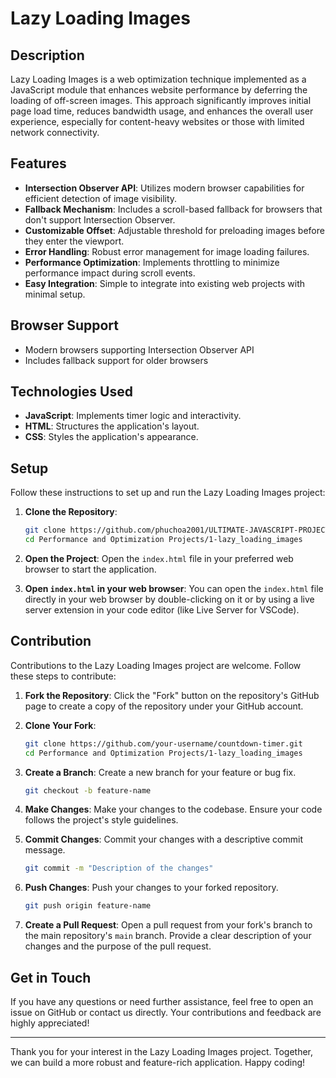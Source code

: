 # Lazy Loading Images

## Description

Lazy Loading Images is a web optimization technique implemented as a JavaScript module that enhances website performance by deferring the loading of off-screen images. This approach significantly improves initial page load time, reduces bandwidth usage, and enhances the overall user experience, especially for content-heavy websites or those with limited network connectivity.

## Features

- **Intersection Observer API**: Utilizes modern browser capabilities for efficient detection of image visibility.
- **Fallback Mechanism**: Includes a scroll-based fallback for browsers that don't support Intersection Observer.
- **Customizable Offset**: Adjustable threshold for preloading images before they enter the viewport.
- **Error Handling**: Robust error management for image loading failures.
- **Performance Optimization**: Implements throttling to minimize performance impact during scroll events.
- **Easy Integration**: Simple to integrate into existing web projects with minimal setup.

## Browser Support

- Modern browsers supporting Intersection Observer API
- Includes fallback support for older browsers

## Technologies Used

- **JavaScript**: Implements timer logic and interactivity.
- **HTML**: Structures the application's layout.
- **CSS**: Styles the application's appearance.

## Setup

Follow these instructions to set up and run the Lazy Loading Images project:

1. **Clone the Repository**:
   ```bash
   git clone https://github.com/phuchoa2001/ULTIMATE-JAVASCRIPT-PROJECT.git
   cd Performance and Optimization Projects/1-lazy_loading_images
   ```

2. **Open the Project**:
   Open the `index.html` file in your preferred web browser to start the application.

3. **Open `index.html` in your web browser**:
   You can open the `index.html` file directly in your web browser by double-clicking on it or by using a live server extension in your code editor (like Live Server for VSCode).

## Contribution

Contributions to the Lazy Loading Images project are welcome. Follow these steps to contribute:

1. **Fork the Repository**:
   Click the "Fork" button on the repository's GitHub page to create a copy of the repository under your GitHub account.

2. **Clone Your Fork**:
   ```bash
   git clone https://github.com/your-username/countdown-timer.git
   cd Performance and Optimization Projects/1-lazy_loading_images
   ```

3. **Create a Branch**:
   Create a new branch for your feature or bug fix.
   ```bash
   git checkout -b feature-name
   ```

4. **Make Changes**:
   Make your changes to the codebase. Ensure your code follows the project's style guidelines.

5. **Commit Changes**:
   Commit your changes with a descriptive commit message.
   ```bash
   git commit -m "Description of the changes"
   ```

6. **Push Changes**:
   Push your changes to your forked repository.
   ```bash
   git push origin feature-name
   ```

7. **Create a Pull Request**:
   Open a pull request from your fork's branch to the main repository's `main` branch. Provide a clear description of your changes and the purpose of the pull request.

## Get in Touch

If you have any questions or need further assistance, feel free to open an issue on GitHub or contact us directly. Your contributions and feedback are highly appreciated!

---

Thank you for your interest in the Lazy Loading Images project. Together, we can build a more robust and feature-rich application. Happy coding!